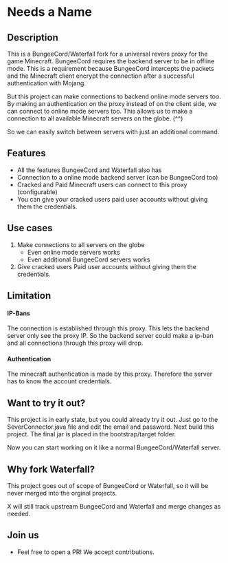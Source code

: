 # Needs a Name

## Description

This is a BungeeCord/Waterfall fork for a universal revers proxy for the game
Minecraft. BungeeCord requires the backend server to be in offline mode. This
is a requirement because BungeeCord intercepts the packets and the Minecraft
client encrypt the connection after a successful authentication with Mojang.

But this project can make connections to backend online mode servers too. By
making an authentication on the proxy instead of on the client side, we can
connect to online mode servers too. This allows us to make a connection to all
available Minecraft servers on the globe. (^^)

So we can easily switch between servers with just an additional command.

## Features

* All the features BungeeCord and Waterfall also has
* Connection to a online mode backend server (can be BungeeCord too)
* Cracked and Paid Minecraft users can connect to this proxy (configurable)
* You can give your cracked users paid user accounts without giving them
  the credentials.

## Use cases

1. Make connections to all servers on the globe
    * Even online mode servers works
    * Even additional BungeeCord servers works
2. Give cracked users Paid user accounts without giving them
  the credentials.

## Limitation

#### IP-Bans

The connection is established through this proxy. This lets the backend server
only see the proxy IP. So the backend server could make a ip-ban and all
connections through this proxy will drop.

#### Authentication

The minecraft authentication is made by this proxy. Therefore the server has
to know the account credentials.

## Want to try it out?

This project is in early state, but you could already try it out. Just go to the
SeverConnector.java file and edit the email and password. Next build this
project. The final jar is placed in the bootstrap/target folder.

Now you can start working on it like a normal BungeeCord/Waterfall
server.

## Why fork Waterfall?

This project goes out of scope of BungeeCord or Waterfall, so it will be never
merged into the orginal projects.

X will still track upstream BungeeCord and Waterfall and merge changes as needed.

## Join us

* Feel free to open a PR! We accept contributions.

